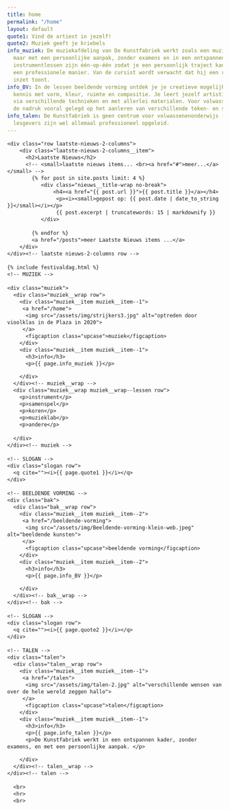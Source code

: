 ```yaml
---
title: home
permalink: "/home"
layout: default
quote1: Vind de artiest in jezelf!
quote2: Muziek geeft je kriebels
info_muziek: De muziekafdeling van De Kunstfabriek werkt zoals een muziekacademie,
  maar met een persoonlijke aanpak, zonder examens en in een ontspannen kader. De
  instrumentlessen zijn één-op-één zodat je een persoonlijk traject kan volgen op
  een professionele manier. Van de cursist wordt verwacht dat hij een regelmatige
  inzet toont.
info_BV: In de lessen beeldende vorming ontdek je je creatieve mogelijkheden. Je maakt
  kennis met vorm, kleur, ruimte en compositie. Je leert jezelf artistiek te uiten
  via verschillende technieken en met allerlei materialen. Voor volwassenen wordt
  de nadruk vooral gelegd op het aanleren van verschillende teken- en schildertechnieken.
info_talen: De Kunstfabriek is geen centrum voor volwassenenonderwijs (CVO), onze
  lesgevers zijn wel allemaal professioneel opgeleid.
---
```


  <main id="top">

    <div class="row laatste-nieuws-2-columns">
        <div class="laatste-nieuws-2-columns__item">
          <h2>Laatste Nieuws</h2>
          <!-- <small>laatste nieuws items... <br><a href="#">meer...</a></small> -->
            {% for post in site.posts limit: 4 %}
               <div class="nieuws__title-wrap no-break">
                   <h4><a href="{{ post.url }}">{{ post.title }}</a></h4>
                    <p><i><small>gepost op: {{ post.date | date_to_string }}</small></i></p>
                    {{ post.excerpt | truncatewords: 15 | markdownify }}
               </div>

            {% endfor %}
            <a href="/posts">meer Laatste Nieuws items ...</a>
        </div>
    </div><!-- laatste nieuws-2-columns row -->

    {% include festivaldag.html %}
    <!-- MUZIEK -->

    <div class="muziek">
      <div class="muziek__wrap row">
        <div class="muziek__item muziek__item--1">
         <a href="/home">
          <img src="/assets/img/strijkers3.jpg" alt="optreden door vioolklas in de Plaza in 2020">
         </a>
          <figcaption class="upcase">muziek</figcaption>
        </div>
        <div class="muziek__item muziek__item--1">
          <h3>info</h3>
          <p>{{ page.info_muziek }}</p>
<!--          <a href="/">meer info</a>-->
        </div>
      </div><!-- muziek__wrap -->
      <div class="muziek__wrap muziek__wrap--lessen row">
        <p>instrument</p>
        <p>samenspel</p>
        <p>koren</p>
        <p>muzieklab</p>
        <p>andere</p>

      </div>
    </div><!-- muziek -->

    <!-- SLOGAN -->
    <div class="slogan row">
      <q cite=""><i>{{ page.quote1 }}</i></q>
    </div>

    <!-- BEELDENDE VORMING -->
    <div class="bak">
      <div class="bak__wrap row">
        <div class="muziek__item muziek__item--2">
         <a href="/beeldende-vorming">
          <img src="/assets/img/Beeldende-vorming-klein-web.jpeg" alt="beeldende kunsten">
         </a>
          <figcaption class="upcase">beeldende vorming</figcaption>
        </div>
        <div class="muziek__item muziek__item--2">
          <h3>info</h3>
          <p>{{ page.info_BV }}</p>
<!--          <a href="/">meer info</a>-->
        </div>
      </div><!-- bak__wrap -->
    </div><!-- bak -->

    <!-- SLOGAN -->
    <div class="slogan row">
      <q cite=""><i>{{ page.quote2 }}</i></q>
    </div>

    <!-- TALEN -->
    <div class="talen">
      <div class="talen__wrap row">
        <div class="muziek__item muziek__item--1">
         <a href="/talen">
          <img src="/assets/img/talen-2.jpg" alt="verschillende wensen van over de hele wereld zeggen hallo">
         </a>
          <figcaption class="upcase">talen</figcaption>
        </div>
        <div class="muziek__item muziek__item--1">
          <h3>info</h3>
          <p>{{ page.info_talen }}</p>
          <p>De Kunstfabriek werkt in een ontspannen kader, zonder examens, en met een persoonlijke aanpak. </p>
<!--          <a href="/">meer info</a>-->
        </div>
      </div><!-- talen__wrap -->
    </div><!-- talen -->

      <br>
      <hr>
      <br>

  </main>
